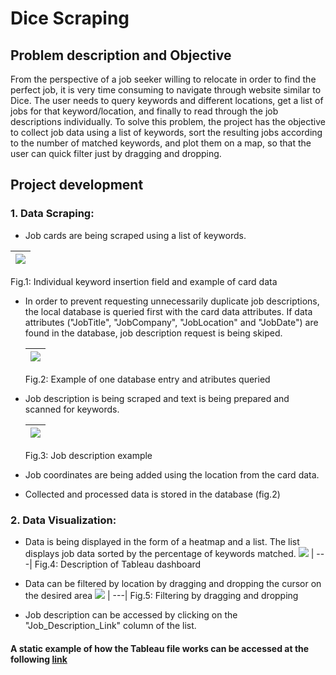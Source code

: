 # Dice Scraping

## Problem description and Objective
From the perspective of a job seeker willing to relocate in order to find the perfect job, it is very time consuming to navigate through website similar to Dice. The user needs to query keywords and different locations, get a list of jobs for that keyword/location, and finally to read through the job descriptions individually.
To solve this problem, the project has the objective to collect job data using a list of keywords, sort the resulting jobs according to the number of matched keywords, and plot them on a map, so that the user can quick filter just by dragging and dropping.

## Project development

### 1. Data Scraping:

* Job cards are being scraped using a list of keywords.

 <img src=https://github.com/florin-vasiliu/dice_scraping/blob/master/images/JobCards.JPG>|
 ---|
 Fig.1: Individual keyword insertion field and example of card data
 
* In order to prevent requesting unnecessarily duplicate job descriptions, the local database is queried first with the card data attributes. If data attributes ("JobTitle", "JobCompany", "JobLocation" and "JobDate") are found in the database, job description request is being skiped.
 
  <img src=https://github.com/florin-vasiliu/dice_scraping/blob/master/images/DatabaseSchema.JPG> |
  ---|
  Fig.2: Example of one database entry and atributes queried
  
* Job description is being scraped and text is being prepared and scanned for keywords.

  <img src=https://github.com/florin-vasiliu/dice_scraping/blob/master/images/JobDescription.JPG> |
  ---|
  Fig.3: Job description example
  
* Job coordinates are being added using the location from the card data.
  
* Collected and processed data is stored in the database (fig.2)
  
 ### 2. Data Visualization:
 
* Data is being displayed in the form of a heatmap and a list. The list displays job data sorted by the percentage of keywords matched. 
  <img src=https://github.com/florin-vasiliu/dice_scraping/blob/master/images/TableauDashboard.JPG> |
  ---|
  Fig.4: Description of Tableau dashboard
  
* Data can be filtered by location by dragging and dropping the cursor on the desired area
  <img src=https://media.giphy.com/media/F8L4UlK9Ej40IH6Qag/giphy.gif> |
  ---|
  Fig.5: Filtering by dragging and dropping

* Job description can be accessed by clicking on the "Job_Description_Link" column of the list.

#### A static example of how the Tableau file works can be accessed at the following <a href="https://public.tableau.com/profile/florin.vasiliu4232#!/vizhome/DiceData_16199065191880/JobsDistribution">link</a>
  
  
 
 

